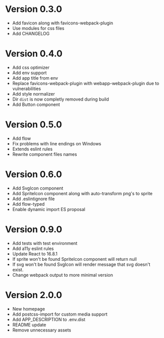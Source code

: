 # Version 0.3.0

- Add favicon along with favicons-webpack-plugin
- Use modules for css files
- Add CHANGELOG

# Version 0.4.0

- Add css optimizer
- Add env support
- Add app title from env
- Replace favicons-webpack-plugin with webapp-webpack-plugin due to vulnerabilities
- Add style normalizer
- Dir `dist` is now completly removed during build
- Add Button component

# Version 0.5.0

- Add flow
- Fix problems with line endings on Windows
- Extends eslint rules
- Rewrite component files names

# Version 0.6.0

- Add SvgIcon component
- Add SpriteIcon component along with auto-transform png's to sprite
- Add .eslintignore file
- Add flow-typed
- Enable dynamic import ES proposal

# Version 0.9.0

- Add tests with test environment
- Add a11y eslint rules
- Update React to 16.8.1
- If sprite won't be found SpriteIcon component will return null
- If svg won't be found SvgIcon will render message that svg doesn't exist.
- Change webpack output to more minimal version

# Version 2.0.0

- New homepage
- Add postcss-import for custom media support
- Add APP_DESCRIPTION to .env.dist
- README update
- Remove unnecessary assets
